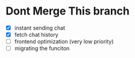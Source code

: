 # Dont Merge This branch
- [x] instant sending chat
- [x] fetch chat history
- [ ] frontend optimization (very low priority)
- [ ] migrating the funciton